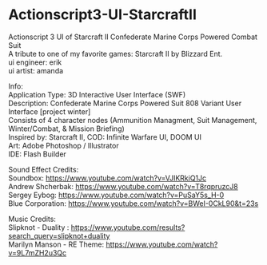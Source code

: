 # Actionscript3-UI-StarcraftII
Actionscript 3 UI of Starcraft II Confederate Marine Corps Powered Combat Suit <br>
A tribute to one of my favorite games: Starcraft II by Blizzard Ent.<br>
ui engineer: erik<br>
ui artist: amanda<br>

Info:<br>
Application Type: 3D Interactive User Interface (SWF)<br>
Description: Confederate Marine Corps Powered Suit 808 Variant User Interface [project winter]<br>
Consists of 4 character nodes (Ammunition Managment, Suit Management, Winter/Combat, & Mission Briefing)<br>
Inspired by: Starcraft II, COD: Infinite Warfare UI, DOOM UI<br>
Art: Adobe Photoshop / Illustrator <br>
IDE: Flash Builder<br>

Sound Effect Credits: <br>
Soundbox: https://www.youtube.com/watch?v=VJIKRkiQ1Jc<br>
Andrew Shcherbak: https://www.youtube.com/watch?v=T8rqpruzcJ8<br>
Sergey Eybog: https://www.youtube.com/watch?v=PuSaY5s_H-0<br>
Blue Corporation: https://www.youtube.com/watch?v=BWeI-0CkL90&t=23s<br>

Music Credits: <br>
Slipknot - Duality : https://www.youtube.com/results?search_query=slipknot+duality<br>
Marilyn Manson - RE Theme: https://www.youtube.com/watch?v=9L7mZH2u3Qc<br>
